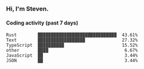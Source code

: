 ### Hi, I'm Steven.

#### Coding activity (past 7 days)
```
Rust        ▓▓▓▓▓▓▓▓▓▓▓▓▓▓▓▓▓▓▓▓▓▓▓▓▓▓▓▓▓▓  43.61%
Text        ▓▓▓▓▓▓▓▓▓▓▓▓▓▓▓▓▓▓              27.32%
TypeScript  ▓▓▓▓▓▓▓▓▓▓                      15.52%
other       ▓▓▓▓                             6.67%
JavaScript  ▓▓                               3.44%
JSON        ▓▓                               3.44%
```
